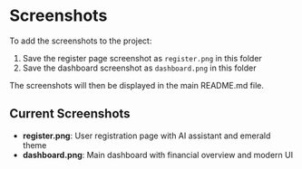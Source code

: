 # Screenshots

To add the screenshots to the project:

1. Save the register page screenshot as `register.png` in this folder
2. Save the dashboard screenshot as `dashboard.png` in this folder

The screenshots will then be displayed in the main README.md file.

## Current Screenshots

- **register.png**: User registration page with AI assistant and emerald theme
- **dashboard.png**: Main dashboard with financial overview and modern UI
